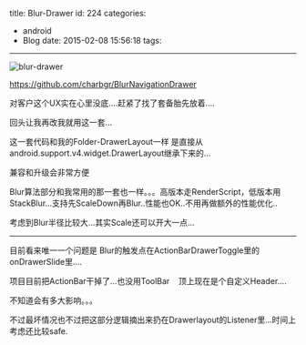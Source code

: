 title: Blur-Drawer
id: 224
categories:
  - android
  - Blog
date: 2015-02-08 15:56:18
tags:
---

![blur-drawer](/images/blur-drawer.gif)

https://github.com/charbgr/BlurNavigationDrawer

对客户这个UX实在心里没底....赶紧了找了套备胎先放着....

回头让我再改我就用这一套...


这一套代码和我的Folder-DrawerLayout一样 是直接从android.support.v4.widget.DrawerLayout继承下来的...

兼容和升级会非常方便


Blur算法部分和我常用的那一套也一样。。。高版本走RenderScript，低版本用StackBlur...支持先ScaleDown再Blur..性能也OK..不用再做额外的性能优化..

考虑到Blur半径比较大...其实Scale还可以开大一点...

* * *



目前看来唯一一个问题是 Blur的触发点在ActionBarDrawerToggle里的onDrawerSlide里....

项目目前把ActionBar干掉了...也没用ToolBar    顶上现在是个自定义Header....

不知道会有多大影响。。。


不过最坏情况也不过把这部分逻辑摘出来扔在Drawerlayout的Listener里...时间上考虑还比较safe.